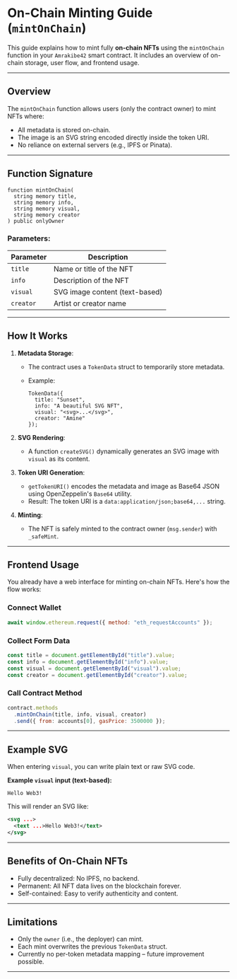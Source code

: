 # On-Chain Minting Guide (`mintOnChain`)

This guide explains how to mint fully **on-chain NFTs** using the `mintOnChain` function in your `Amrakibe42` smart contract. It includes an overview of on-chain storage, user flow, and frontend usage.

---

## Overview

The `mintOnChain` function allows users (only the contract owner) to mint NFTs where:

* All metadata is stored on-chain.
* The image is an SVG string encoded directly inside the token URI.
* No reliance on external servers (e.g., IPFS or Pinata).

---

## Function Signature

```solidity
function mintOnChain(
  string memory title,
  string memory info,
  string memory visual,
  string memory creator
) public onlyOwner
```

### Parameters:

| Parameter | Description                    |
| --------- | ------------------------------ |
| `title`   | Name or title of the NFT       |
| `info`    | Description of the NFT         |
| `visual`  | SVG image content (text-based) |
| `creator` | Artist or creator name         |

---

## How It Works

1. **Metadata Storage**:

   * The contract uses a `TokenData` struct to temporarily store metadata.
   * Example:

     ```solidity
     TokenData({
       title: "Sunset",
       info: "A beautiful SVG NFT",
       visual: "<svg>...</svg>",
       creator: "Amine"
     });
     ```

2. **SVG Rendering**:

   * A function `createSVG()` dynamically generates an SVG image with `visual` as its content.

3. **Token URI Generation**:

   * `getTokenURI()` encodes the metadata and image as Base64 JSON using OpenZeppelin's `Base64` utility.
   * Result: The token URI is a `data:application/json;base64,...` string.

4. **Minting**:

   * The NFT is safely minted to the contract owner (`msg.sender`) with `_safeMint`.

---

## Frontend Usage

You already have a web interface for minting on-chain NFTs. Here's how the flow works:

### Connect Wallet

```javascript
await window.ethereum.request({ method: "eth_requestAccounts" });
```

### Collect Form Data

```javascript
const title = document.getElementById("title").value;
const info = document.getElementById("info").value;
const visual = document.getElementById("visual").value;
const creator = document.getElementById("creator").value;
```

### Call Contract Method

```javascript
contract.methods
  .mintOnChain(title, info, visual, creator)
  .send({ from: accounts[0], gasPrice: 3500000 });
```

---

## Example SVG

When entering `visual`, you can write plain text or raw SVG code.

**Example `visual` input (text-based):**

```text
Hello Web3!
```

This will render an SVG like:

```xml
<svg ...>
  <text ...>Hello Web3!</text>
</svg>
```

---

## Benefits of On-Chain NFTs

* Fully decentralized: No IPFS, no backend.
* Permanent: All NFT data lives on the blockchain forever.
* Self-contained: Easy to verify authenticity and content.

---

## Limitations

* Only the `owner` (i.e., the deployer) can mint.
* Each mint overwrites the previous `TokenData` struct.
* Currently no per-token metadata mapping – future improvement possible.

---
